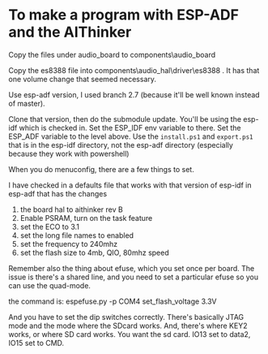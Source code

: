 # To make a program with ESP-ADF and the AIThinker

Copy the files under audio_board to components\audio_board

Copy the es8388 file into components\audio_hal\driver\es8388 . It has that one
volume change that seemed necessary.

Use esp-adf version, I used branch 2.7 (because it'll be well known instead of master).

Clone that version, then do the submodule update. You'll be using the
esp-idf which is checked in. Set the ESP_IDF env variable to there.
Set the ESP_ADF variable to the level above.
Use the `install.ps1` and `export.ps1` that is in the esp-idf directory,
not the esp-adf directory (especially because they work with powershell)

When you do menuconfig, there are a few things to set.

I have checked in a defaults file that works with that version of esp-idf
in esp-adf that has the changes

1) the board hal to aithinker rev B
2) Enable PSRAM, turn on the task feature
3) set the ECO to 3.1
4) set the long file names to enabled
5) set the frequency to 240mhz
6) set the flash size to 4mb, QIO, 80mhz speed

Remember also the thing about efuse, which you set once per board. 
The issue is there's a shared line,
and you need to set a particular efuse so you can use the quad-mode.

the command is:
espefuse.py -p COM4 set_flash_voltage 3.3V

And you have to set the dip switches correctly. There's basically JTAG
mode and the mode where the SDcard works. And, there's where KEY2 works,
or where SD card works. You want the sd card. IO13 set to data2, IO15 set
to CMD. 